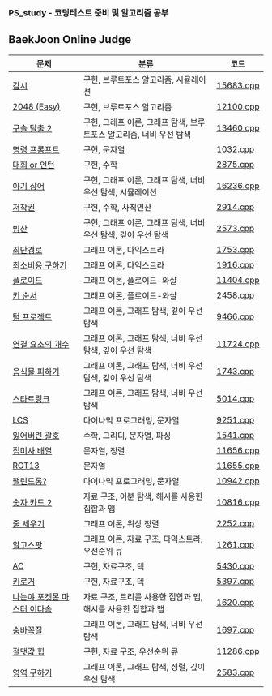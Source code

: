### PS_study - 코딩테스트 준비 및 알고리즘 공부

BaekJoon Online Judge
-----

| 문제 | 분류 | 코드 |
|----| ---  | --- |
| [감시](https://www.acmicpc.net/problem/15683) | 구현, 브루트포스 알고리즘, 시뮬레이션 | [15683.cpp](https://github.com/seongho-joo/PS_study/blob/master/BOJ/15683.cpp)|
| [2048 (Easy)](https://www.acmicpc.net/problem/12100) | 구현, 브루트포스 알고리즘 | [12100.cpp](https://github.com/seongho-joo/PS_study/blob/master/BOJ/12100.cpp)|
| [구슬 탈출 2](https://www.acmicpc.net/problem/13460)| 구현, 그래프 이론, 그래프 탐색, 브루트포스 알고리즘, 너비 우선 탐색 |[13460.cpp](https://github.com/seongho-joo/PS_study/blob/master/BOJ/13460.cpp)|
|[명령 프롬프트](https://www.acmicpc.net/problem/1032)| 구현, 문자열 | [1032.cpp](https://github.com/seongho-joo/PS_study/blob/master/BOJ/1032.cpp)|
|[대회 or 인턴](https://www.acmicpc.net/problem/2875)| 구현, 수학 | [2875.cpp](https://github.com/seongho-joo/PS_study/blob/master/BOJ/2875.cpp)|
|[아기 상어](https://www.acmicpc.net/problem/16236)|구현, 그래프 이론, 그래프 탐색, 너비 우선 탐색, 시뮬레이션|[16236.cpp](https://github.com/seongho-joo/PS_study/blob/master/BOJ/16236.cpp)|
|[저작권](https://www.acmicpc.net/problem/2914)|구현, 수학, 사칙연산|[2914.cpp](https://github.com/seongho-joo/PS_study/blob/master/BOJ/2914.cpp)|
|[빙산](https://www.acmicpc.net/problem/2573)|구현, 그래프 이론, 그래프 탐색, 너비 우선 탐색, 깊이 우선 탐색|[2573.cpp](https://github.com/seongho-joo/PS_study/blob/master/BOJ/2573.cpp)|
|[최단경로](https://www.acmicpc.net/problem/1753)|그래프 이론, 다익스트라|[1753.cpp](https://github.com/seongho-joo/PS_study/blob/master/BOJ/1753.cpp)|
|[최소비용 구하기](https://www.acmicpc.net/problem/1916)|그래프 이론, 다익스트라|[1916.cpp](https://github.com/seongho-joo/PS_study/blob/master/BOJ/1916.cpp)|
|[플로이드](https://www.acmicpc.net/problem/11404)|그래프 이론, 플로이드-와샬|[11404.cpp](https://github.com/seongho-joo/PS_study/blob/master/BOJ/11404.cpp)|
|[키 순서](https://www.acmicpc.net/problem/2458)|그래프 이론, 플로이드-와샬|[2458.cpp](https://github.com/seongho-joo/PS_study/blob/master/BOJ/2458.cpp)|
|[텀 프로젝트](https://www.acmicpc.net/problem/9466)|그래프 이론, 그래프 탐색, 깊이 우선 탐색|[9466.cpp](https://github.com/seongho-joo/PS_study/blob/master/BOJ/9466.cpp)|
|[연결 요소의 개수](https://www.acmicpc.net/problem/11724)|그래프 이론, 그래프 탐색, 너비 우선 탐색, 깊이 우선 탐색|[11724.cpp](https://github.com/seongho-joo/PS_study/blob/master/BOJ/11724.cpp)|
|[음식물 피하기](https://www.acmicpc.net/problem/1743)|그래프 이론, 그래프 탐색, 너비 우선 탐색, 깊이 우선 탐색|[1743.cpp](https://github.com/seongho-joo/PS_study/blob/master/BOJ/1743.cpp)|
|[스타트링크](https://www.acmicpc.net/problem/5014)|그래프 이론, 그래프 탐색, 너비 우선 탐색|[5014.cpp](https://github.com/seongho-joo/PS_study/blob/master/BOJ/5014.cpp)|
|[LCS](https://www.acmicpc.net/problem/9251)|다이나믹 프로그래밍, 문자열|[9251.cpp](https://github.com/seongho-joo/PS_study/blob/master/BOJ/9251.cpp)|
|[잃어버린 괄호](https://www.acmicpc.net/problem/1541)|수학, 그리디, 문자열, 파싱|[1541.cpp](https://github.com/seongho-joo/PS_study/blob/master/BOJ/1541.cpp)|
|[접미사 배열](https://www.acmicpc.net/problem/11656)|문자열, 정렬|[11656.cpp](https://github.com/seongho-joo/PS_study/blob/master/BOJ/11656.cpp)|
|[ROT13](https://www.acmicpc.net/problem/11655)|문자열|[11655.cpp](https://github.com/seongho-joo/PS_study/blob/master/BOJ/11655.cpp)|
|[팰린드롬?](https://www.acmicpc.net/problem/10942)|다이나믹 프로그래밍, 문자열|[10942.cpp](https://github.com/seongho-joo/PS_study/blob/master/BOJ/10942.cpp)|
|[숫자 카드 2](https://www.acmicpc.net/problem/10816)|자료 구조, 이분 탐색, 해시를 사용한 집합과 맵|[10816.cpp](https://github.com/seongho-joo/PS_study/blob/master/BOJ/10816.cpp)|
|[줄 세우기](https://www.acmicpc.net/problem/2252)|그래프 이론, 위상 정렬|[2252.cpp](https://github.com/seongho-joo/PS_study/blob/master/BOJ/2252.cpp)|
|[알고스팟](https://www.acmicpc.net/problem/1261)|그래프 이론, 자료 구조, 다익스트라, 우선순위 큐|[1261.cpp](https://github.com/seongho-joo/PS_study/blob/master/BOJ/1261.cpp)|
|[AC](https://www.acmicpc.net/problem/5430)|구현, 자료구조, 덱|[5430.cpp](https://github.com/seongho-joo/PS_study/blob/master/BOJ/5430.cpp)|
|[키로거](https://www.acmicpc.net/problem/5397)|구현, 자료구조, 덱|[5397.cpp](https://github.com/seongho-joo/PS_study/blob/master/BOJ/5397.cpp)|
|[나는야 포켓몬 마스터 이다솜](https://www.acmicpc.net/problem/1620)|자료 구조, 트리를 사용한 집합과 맵, 해시를 사용한 집합과 맵|[1620.cpp](https://github.com/seongho-joo/PS_study/blob/master/BOJ/1620.cpp)|
|[숨바꼭질](https://www.acmicpc.net/problem/1697)|그래프 이론, 그래프 탐색, 너비 우선 탐색|[1697.cpp](https://github.com/seongho-joo/PS_study/blob/master/BOJ/1697.cpp)|
|[절댓값 힙](https://www.acmicpc.net/problem/11286)|구현, 자료 구조, 우선순위 큐|[11286.cpp](https://github.com/seongho-joo/PS_study/blob/master/BOJ/11286.cpp)|
|[영역 구하기](https://www.acmicpc.net/problem/2583)|그래프 이론, 그래프 탐색, 정렬, 깊이 우선 탐색|[2583.cpp](https://github.com/seongho-joo/PS_study/blob/master/BOJ/2583.cpp)|
